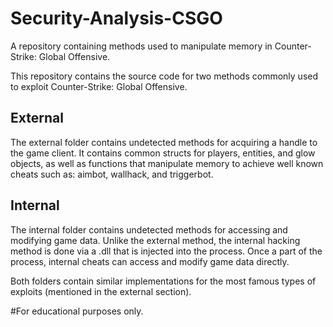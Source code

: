 # Security-Analysis-CSGO
A repository containing methods used to manipulate memory in Counter-Strike: Global Offensive.

This repository contains the source code for two methods commonly used to exploit Counter-Strike: Global Offensive.

External
--------
The external folder contains undetected methods for acquiring a handle to the game client.
It contains common structs for players, entities, and glow objects, as well as functions that manipulate memory to achieve well known cheats such as: aimbot, wallhack, and triggerbot.

Internal
--------
The internal folder contains undetected methods for accessing and modifying game data.
Unlike the external method, the internal hacking method is done via a .dll that is injected into the process. Once a part of the process, internal cheats can access and modify game data directly.


Both folders contain similar implementations for the most famous types of exploits (mentioned in the external section).


#For educational purposes only.
